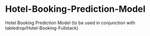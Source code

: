 # Hotel-Booking-Prediction-Model
Hotel Booking Prediction Model (to be used in conjunction with tabledrop/Hotel-Booking-Fullstack)
